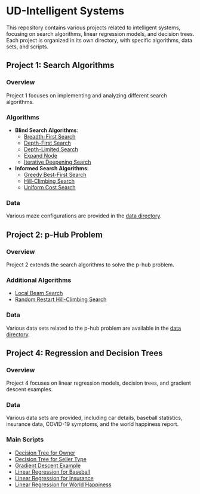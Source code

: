 # UD-Intelligent Systems

This repository contains various projects related to intelligent systems, focusing on search algorithms, linear regression models, and decision trees. Each project is organized in its own directory, with specific algorithms, data sets, and scripts.

## Project 1: Search Algorithms

### Overview
Project 1 focuses on implementing and analyzing different search algorithms.

### Algorithms
- **Blind Search Algorithms**: 
  - [Breadth-First Search](./Project1/algorithms/blind/breadth-first-search.R)
  - [Depth-First Search](./Project1/algorithms/blind/depth-first-search.R)
  - [Depth-Limited Search](./Project1/algorithms/blind/depth-limited-search.R)
  - [Expand Node](./Project1/algorithms/blind/expand-node.R)
  - [Iterative Deepening Search](./Project1/algorithms/blind/iterative-deepening-search.R)
- **Informed Search Algorithms**: 
  - [Greedy Best-First Search](./Project1/algorithms/informed/greedy-best-first-search.R)
  - [Hill-Climbing Search](./Project1/algorithms/informed/hill-climbing-search.R)
  - [Uniform Cost Search](./Project1/algorithms/informed/uniform-cost-search.R)

### Data
Various maze configurations are provided in the [data directory](./Project1/data).

## Project 2: p-Hub Problem

### Overview
Project 2 extends the search algorithms to solve the p-hub problem.

### Additional Algorithms
- [Local Beam Search](./Project2/algorithms/informed/local-beam-search.R)
- [Random Restart Hill-Climbing Search](./Project2/algorithms/informed/random-restart-hill-climbing-search.R)

### Data
Various data sets related to the p-hub problem are available in the [data directory](./Project2/data).

## Project 4: Regression and Decision Trees

### Overview
Project 4 focuses on linear regression models, decision trees, and gradient descent examples.

### Data
Various data sets are provided, including car details, baseball statistics, insurance data, COVID-19 symptoms, and the world happiness report.

### Main Scripts
- [Decision Tree for Owner](./Project4/main/decision-tree-owner.R)
- [Decision Tree for Seller Type](./Project4/main/decision-tree-seller-type.R)
- [Gradient Descent Example](./Project4/main/gradient-descent-example.R)
- [Linear Regression for Baseball](./Project4/main/linear-regression-baseball.R)
- [Linear Regression for Insurance](./Project4/main/linear-regression-insurance.R)
- [Linear Regression for World Happiness](./Project4/main/linear-regression-world-happiness.R)
